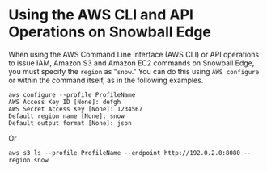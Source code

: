 # Using the AWS CLI and API Operations on Snowball Edge<a name="using-ec2-cli-specify-region"></a>

When using the AWS Command Line Interface \(AWS CLI\) or API operations to issue IAM, Amazon S3 and Amazon EC2 commands on Snowball Edge, you must specify the `region` as "`snow`\." You can do this using `AWS configure` or within the command itself, as in the following examples\.

```
aws configure --profile ProfileName
AWS Access Key ID [None]: defgh
AWS Secret Access Key [None]: 1234567
Default region name [None]: snow
Default output format [None]: json
```

Or

```
aws s3 ls --profile ProfileName --endpoint http://192.0.2.0:8080 --region snow 
```